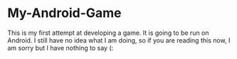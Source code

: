 # My-Android-Game
This is my first attempt at developing a game. It is going to be run on Android.
I still have no idea what I am doing, so if you are reading this now, I am sorry
but I have nothing to say (:
